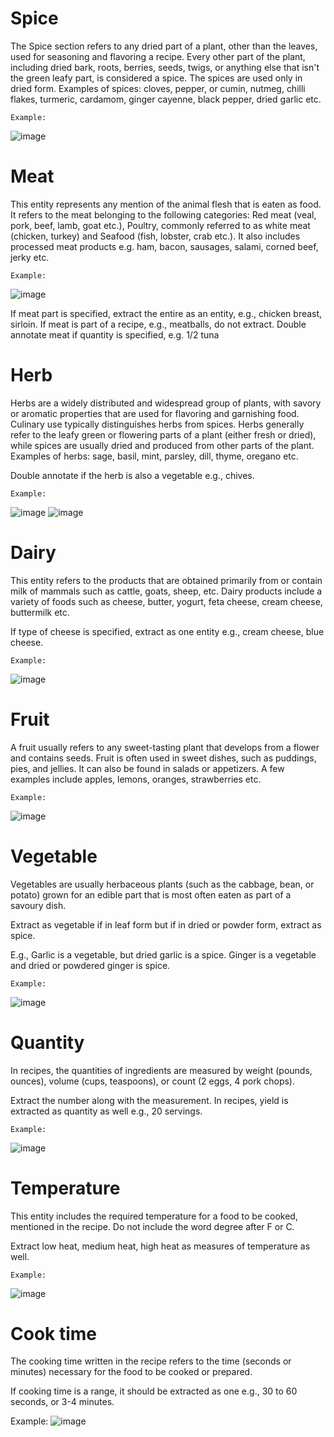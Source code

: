 # Spice
The Spice section refers to any dried part of a plant, other than the leaves, used for seasoning and flavoring a recipe. Every other part of the plant, including dried bark, roots, berries, seeds, twigs, or anything else that isn't the green leafy part, is considered a spice. The spices are used only in dried form. Examples of spices: cloves, pepper, or cumin, nutmeg, chilli flakes, turmeric, cardamom, ginger cayenne, black pepper, dried garlic etc.

	Example:
 ![image](https://user-images.githubusercontent.com/28726658/160099486-f88eb959-a22d-42fc-ad91-47ecddc39a2c.png)

# Meat
This entity represents any mention of the animal flesh that is eaten as food. It refers to the meat belonging to the following categories: Red meat (veal, pork, beef, lamb, goat etc.), Poultry, commonly referred to as white meat (chicken, turkey) and Seafood (fish, lobster, crab etc.).  It also includes processed meat products e.g. ham, bacon, sausages, salami, corned beef, jerky etc.

	Example:
![image](https://user-images.githubusercontent.com/28726658/160099524-108d9d1b-3423-4498-8d48-8097b09ffe48.png)

 

If meat part is specified, extract the entire as an entity, e.g., chicken breast, sirloin.
If meat is part of a recipe, e.g., meatballs, do not extract.
Double annotate meat if quantity is specified, e.g. 1/2 tuna

# Herb
Herbs are a widely distributed and widespread group of plants, with savory or aromatic properties that are used for flavoring and garnishing food. Culinary use typically distinguishes herbs from spices. Herbs generally refer to the leafy green or flowering parts of a plant (either fresh or dried), while spices are usually dried and produced from other parts of the plant. Examples of herbs: sage, basil, mint, parsley, dill, thyme, oregano etc.

Double annotate if the herb is also a vegetable e.g., chives.
	
	Example:
 ![image](https://user-images.githubusercontent.com/28726658/160099556-158526fc-bafa-423a-a8cd-a4316ad32257.png)
![image](https://user-images.githubusercontent.com/28726658/160099575-d848bf52-179f-4184-9df5-3102be9e4dd8.png)

 

# Dairy
This entity refers to the products that are obtained primarily from or contain milk of mammals such as cattle, goats, sheep, etc. Dairy products include a variety of foods such as cheese, butter, yogurt, feta cheese, cream cheese, buttermilk etc.

If type of cheese is specified, extract as one entity e.g., cream cheese, blue cheese.

	Example:
![image](https://user-images.githubusercontent.com/28726658/160099598-b3708fd3-f44f-4ad0-9b6a-65d69d8fca3b.png)

 

# Fruit
A fruit usually refers to any sweet-tasting plant that develops from a flower and contains seeds. Fruit is often used in sweet dishes, such as puddings, pies, and jellies. It can also be found in salads or appetizers. A few examples include apples, lemons, oranges, strawberries etc.

	Example:
![image](https://user-images.githubusercontent.com/28726658/160099612-0184991f-916e-4423-b60d-781743e0fe9d.png)

 


# Vegetable
Vegetables are usually herbaceous plants (such as the cabbage, bean, or potato) grown for an edible part that is most often eaten as part of a savoury dish. 

Extract as vegetable if in leaf form but if in dried or powder form, extract as spice.

E.g.,
Garlic is a vegetable, but dried garlic is a spice.
Ginger is a vegetable and dried or powdered ginger is spice.

	Example:
![image](https://user-images.githubusercontent.com/28726658/160099675-73d4bcc2-090f-42ed-9521-a8d77ffaeefe.png)

 

# Quantity
In recipes, the quantities of ingredients are measured by weight (pounds, ounces), volume (cups, teaspoons), or count (2 eggs, 4 pork chops). 

Extract the number along with the measurement.
In recipes, yield is extracted as quantity as well e.g., 20 servings.  
	
	Example:

 ![image](https://user-images.githubusercontent.com/28726658/160099698-3028723b-7e9e-471b-a732-1120dafc9622.png)


# Temperature
This entity includes the required temperature for a food to be cooked, mentioned in the recipe. Do not include the word degree after F or C.

Extract low heat, medium heat, high heat as measures of temperature as well.

	Example:

 ![image](https://user-images.githubusercontent.com/28726658/160099715-05fdec85-cd24-48e9-9caf-a7e3585be9ba.png)

# Cook time
The cooking time written in the recipe refers to the time (seconds or minutes) necessary for the food to be cooked or prepared.

If cooking time is a range, it should be extracted as one e.g., 30 to 60 seconds, or 3-4 minutes.

Example:
![image](https://user-images.githubusercontent.com/28726658/160099735-da66fe9f-4382-4cdf-a0d2-1b78fbe07dc1.png)

 
